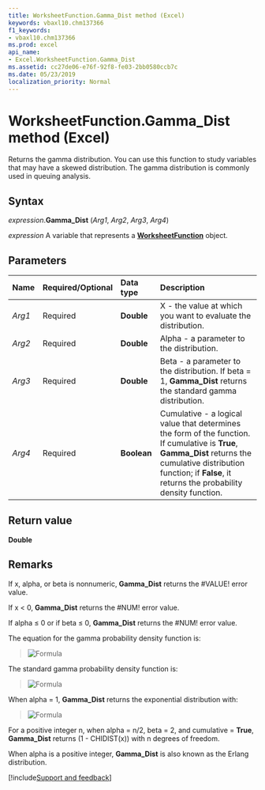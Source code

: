```yaml
---
title: WorksheetFunction.Gamma_Dist method (Excel)
keywords: vbaxl10.chm137366
f1_keywords:
- vbaxl10.chm137366
ms.prod: excel
api_name:
- Excel.WorksheetFunction.Gamma_Dist
ms.assetid: cc27de06-e76f-92f8-fe03-2bb0580ccb7c
ms.date: 05/23/2019
localization_priority: Normal
---
```



# WorksheetFunction.Gamma_Dist method (Excel)

Returns the gamma distribution. You can use this function to study variables that may have a skewed distribution. The gamma distribution is commonly used in queuing analysis.


## Syntax

_expression_.**Gamma_Dist** (_Arg1_, _Arg2_, _Arg3_, _Arg4_)

_expression_ A variable that represents a **[WorksheetFunction](Excel.WorksheetFunction.md)** object.


## Parameters

|Name|Required/Optional|Data type|Description|
|:-----|:-----|:-----|:-----|
| _Arg1_|Required| **Double**|X - the value at which you want to evaluate the distribution.|
| _Arg2_|Required| **Double**|Alpha - a parameter to the distribution.|
| _Arg3_|Required| **Double**|Beta - a parameter to the distribution. If beta = 1, **Gamma_Dist** returns the standard gamma distribution.|
| _Arg4_|Required| **Boolean**|Cumulative - a logical value that determines the form of the function. If cumulative is **True**, **Gamma_Dist** returns the cumulative distribution function; if **False**, it returns the probability density function.|

## Return value

**Double**


## Remarks

If x, alpha, or beta is nonnumeric, **Gamma_Dist** returns the #VALUE! error value.
    
If x < 0, **Gamma_Dist** returns the #NUM! error value.
    
If alpha ≤ 0 or if beta ≤ 0, **Gamma_Dist** returns the #NUM! error value.
    
The equation for the gamma probability density function is:

> ![Formula](../images/awfgmdi1_ZA06051146.gif)

The standard gamma probability density function is:

> ![Formula](../images/awfgmdi2_ZA06051147.gif)

When alpha = 1, **Gamma_Dist** returns the exponential distribution with:

> ![Formula](../images/awfgmdi3_ZA06051148.gif)
    
For a positive integer n, when alpha = n/2, beta = 2, and cumulative = **True**, **Gamma_Dist** returns (1 - CHIDIST(x)) with n degrees of freedom.
    
When alpha is a positive integer, **Gamma_Dist** is also known as the Erlang distribution.
    



[!include[Support and feedback](~/includes/feedback-boilerplate.md)]